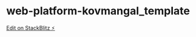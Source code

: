 # web-platform-kovmangal_template

[Edit on StackBlitz ⚡️](https://stackblitz.com/edit/web-platform-cau5re)